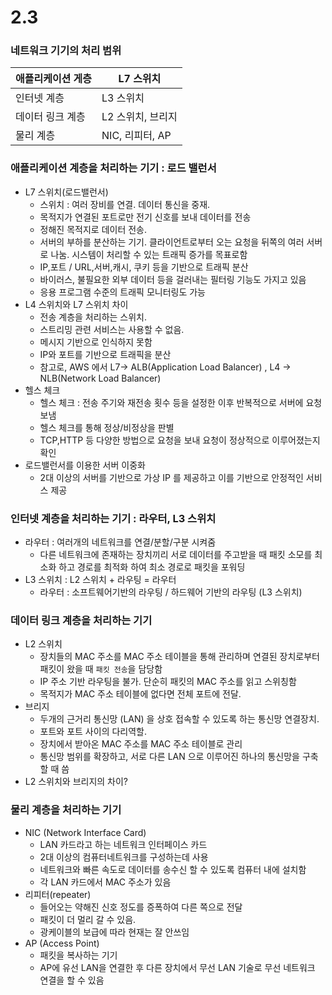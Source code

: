 # 2.3

### 네트워크 기기의 처리 범위

| 애플리케이션 게층 | L7 스위치 |
| --- | --- |
| 인터넷 계층 | L3 스위치 |
| 데이터 링크 계층 | L2 스위치, 브리지 |
| 물리 계층 | NIC, 리피터, AP  |

### 애플리케이션 계층을 처리하는 기기 : 로드 밸런서

- L7 스위치(로드밸런서)
    - 스위치 : 여러 장비를 연결. 데이터 통신을 중재.
    - 목적지가 연결된 포트로만 전기 신호를 보내 데이터를 전송
    - 정해진 목적지로 데이터 전송.
    - 서버의 부하를 분산하는 기기. 클라이언트로부터 오는 요청을 뒤쪽의 여러 서버로 나눔. 시스템이 처리할 수 있는 트래픽 증가를 목표로함
    - IP,포트 / URL,서버,캐시, 쿠키 등을 기반으로 트래픽 분산
    - 바이러스, 불필요한 외부 데이터 등을 걸러내는 필터링 기능도 가지고 있음
    - 응용 프로그램 수준의 트래픽 모니터링도 가능
- L4 스위치와 L7 스위치 차이
    - 전송 계층을 처리하는 스위치.
    - 스트리밍 관련 서비스는 사용할 수 없음.
    - 메시지 기반으로 인식하지 못함
    - IP와 포트를 기반으로 트래픽을 분산
    - 참고로, AWS 에서 L7→ ALB(Application Load Balancer) , L4 → NLB(Network Load Balancer)
- 헬스 체크
    - 헬스 체크 : 전송 주기와 재전송 횟수 등을 설정한 이후 반복적으로 서버에 요청 보냄
    - 헬스 체크를 통해 정상/비정상을 판별
    - TCP,HTTP 등 다양한 방법으로 요청을 보내 요청이 정상적으로 이루어졌는지 확인
- 로드밸런서를 이용한 서버 이중화
    - 2대 이상의 서버를 기반으로 가상 IP 를 제공하고 이를 기반으로 안정적인 서비스 제공

### 인터넷 계층을 처리하는 기기 : 라우터, L3 스위치

- 라우터 : 여러개의 네트워크를 연결/분할/구분 시켜줌
    - 다른 네트워크에 존재하는 장치끼리 서로 데이터를 주고받을 때 패킷 소모를 최소화 하고 경로를 최적화 하여 최소 경로로 패킷을 포워딩
- L3 스위치 : L2 스위치 + 라우팅 = 라우터
    - 라우터 : 소프트웨어기반의 라우팅 / 하드웨어 기반의 라우팅 (L3 스위치)
    

### 데이터 링크 계층을 처리하는 기기

- L2 스위치
    - 장치들의 MAC 주소를 MAC 주소 테이블을 통해 관리하며 연결된 장치로부터 패킷이 왔을 때 `패킷 전송`을 담당함
    - IP 주소 기반 라우팅을 불가. 단순히 패킷의 MAC 주소를 읽고 스위칭함
    - 목적지가 MAC 주소 테이블에 없다면 전체 포트에 전달.
- 브리지
    - 두개의 근거리 통신망 (LAN) 을 상호 접속할 수 있도록 하는 통신망 연결장치.
    - 포트와 포트 사이의 다리역할.
    - 장치에서 받아온 MAC 주소를 MAC 주소 테이블로 관리
    - 통신망 범위를 확장하고, 서로 다른 LAN 으로 이루어진 하나의 통신망을 구축할 때 씀
- L2 스위치와 브리지의 차이?

### 물리 계층을 처리하는 기기

- NIC (Network Interface Card)
    - LAN 카드라고 하는 네트워크 인터페이스 카드
    - 2대 이상의 컴퓨터네트워크를 구성하는데 사용
    - 네트워크와 빠른 속도로 데이터를 송수신 할 수 있도록 컴퓨터 내에 설치함
    - 각 LAN 카드에서 MAC 주소가 있음
- 리피터(repeater)
    - 들어오는 약해진 신호 정도를 증폭하여 다른 쪽으로 전달
    - 패킷이 더 멀리 갈 수 있음.
    - 광케이블의 보급에 따라 현재는 잘 안쓰임
- AP (Access Point)
    - 패킷을 복사하는 기기
    - AP에 유선 LAN을 연결한 후 다른 장치에서 무선 LAN 기술로 무선 네트워크 연결을 할 수 있음